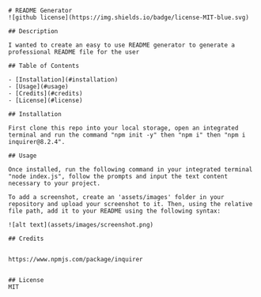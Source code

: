 

    # README Generator
    ![github license](https://img.shields.io/badge/license-MIT-blue.svg)

    ## Description
    
    I wanted to create an easy to use README generator to generate a professional README file for the user

    ## Table of Contents
    
    - [Installation](#installation)
    - [Usage](#usage)
    - [Credits](#credits)
    - [License](#license)
    
    ## Installation
    
    First clone this repo into your local storage, open an integrated terminal and run the command "npm init -y" then "npm i" then "npm i inquirer@8.2.4".
    
    ## Usage
    
    Once installed, run the following command in your integrated terminal "node index.js", follow the prompts and input the text content necessary to your project.
    
    To add a screenshot, create an 'assets/images' folder in your repository and upload your screenshot to it. Then, using the relative file path, add it to your README using the following syntax:
    
    ![alt text](assets/images/screenshot.png)
    
    ## Credits
    
    
    https://www.npmjs.com/package/inquirer
    
    
    ## License
    MIT
    
